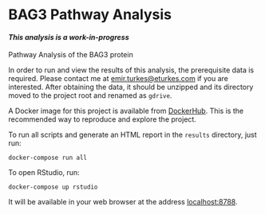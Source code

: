 <!---
Copyright 2019-2020 Emir Turkes, Columbia University Medical Center

Licensed under the Apache License, Version 2.0 (the "License");
you may not use this file except in compliance with the License.
You may obtain a copy of the License at

    http://www.apache.org/licenses/LICENSE-2.0

Unless required by applicable law or agreed to in writing, software
distributed under the License is distributed on an "AS IS" BASIS,
WITHOUT WARRANTIES OR CONDITIONS OF ANY KIND, either express or implied.
See the License for the specific language governing permissions and
limitations under the License.
-->

# BAG3 Pathway Analysis
#### *This analysis is a work-in-progress*

Pathway Analysis of the BAG3 protein

In order to run and view the results of this analysis, the prerequisite data is required.
Please contact me at emir.turkes@eturkes.com if you are interested.
After obtaining the data, it should be unzipped and its directory moved to the project root and renamed as `gdrive`.

A Docker image for this project is available from [DockerHub](https://hub.docker.com/r/eturkes/bag3-pathway-analysis).
This is the recommended way to reproduce and explore the project.

To run all scripts and generate an HTML report in the `results` directory, just run:
```
docker-compose run all
```

To open RStudio, run:
```
docker-compose up rstudio
```
It will be available in your web browser at the address [localhost:8788](http://localhost:8788).
